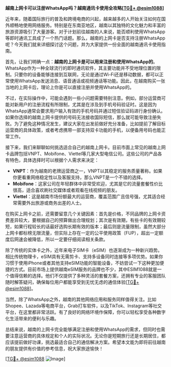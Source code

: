 **越南上网卡可以注册WhatsApp吗？越南通讯卡使用全攻略[[TG💪+ @esim1088](https://t.me/s/esim1088)]**

近年来，随着国际旅行的普及和跨境电商的兴起，越来越多的人开始关注如何在国外顺畅地使用网络服务。特别是在东南亚地区，越南以其独特的文化魅力和丰富的旅游资源吸引了大量游客。对于计划前往越南的人来说，能否顺利使用WhatsApp等即时通讯工具成了一个热门话题。那么，越南的上网卡是否支持注册WhatsApp呢？今天我们就来详细探讨这个问题，并为大家提供一份全面的越南通讯卡使用指南。

首先，让我们明确一点：**越南的上网卡是可以用来注册和使用WhatsApp的**。WhatsApp作为一种全球流行的即时通讯软件，其主要功能并不受地理位置的限制。只要你的设备能够连接到互联网，无论是通过Wi-Fi还是移动数据，都可以正常使用WhatsApp发送消息、语音通话或视频通话等功能。因此，在越南购买一张当地的上网卡后，理论上你是可以直接注册并使用WhatsApp的。

不过，在实际操作中，可能会遇到一些小问题需要特别注意。例如，部分运营商可能对新用户的注册流程有所限制，尤其是在涉及到手机号码验证时。这是因为WhatsApp通常会要求用户输入有效的手机号码并通过短信验证码进行身份确认。如果你选择的越南上网卡提供的号码无法接收国际短信，那么就可能导致注册失败。为了避免这种情况发生，建议大家在出发前做好充分准备，比如提前了解目标运营商的具体政策，或者考虑携带一部支持双卡功能的手机，以便备用号码也能正常工作。

接下来，我们来聊聊如何挑选适合自己的越南上网卡。目前市面上常见的越南上网卡品牌包括VNPT、Mobifone、Viettel等几家大型电信公司。这些公司的产品各有特色，具体选择时可以根据个人需求来决定：

- **VNPT**：作为越南的老牌运营商之一，VNPT以其稳定的服务质量著称。如果你更看重网络稳定性以及客服支持，那么VNPT是一个不错的选择。
- **Mobifone**：这家公司在年轻群体中非常受欢迎，尤其是它的流量套餐性价比很高，适合喜欢刷社交媒体或者观看在线视频的朋友。
- **Viettel**：这是越南市场份额最大的运营商，覆盖范围广且信号强，尤其适合经常需要外出旅游或商务出差的人士。

在购买上网卡之前，还需要留意几个关键因素：首先是价格，不同品牌的上网卡资费差异较大，要根据自己的预算做出合理规划；其次是有效期，有些卡的有效期较短，如果行程较长的话最好选购长期有效的版本；最后则是流量限制，虽然大部分上网卡都标榜无限流量，但实际上存在一定的公平使用政策（FUP），超出一定额度后网速会被降低，所以一定要仔细阅读相关条款。

除了传统的实体卡之外，近年来电子SIM卡（eSIM）也逐渐成为一种新兴趋势。相比传统物理卡，eSIM具有无需剪卡、支持多设备同时连接等多项优势。如果你习惯于使用iPhone或者其他支持eSIM功能的智能设备，不妨尝试一下这种更加便捷的方式。目前市场上提供越南eSIM服务的品牌也不少，其中ESIM1088就是一个值得信赖的选择。他们不仅提供了多种灵活的套餐方案，还拥有专业的客服团队随时解答疑问，确保每位用户都能享受到无忧无虑的通信体验[[TG💪+ @esim1088](https://t.me/s/esim1088)]。

当然，除了WhatsApp之外，越南的其他网络应用和服务同样值得关注。比如Shopee、Lazada等电商平台，Grab打车软件，以及TikTok、Instagram等社交平台，在这里都非常活跃。有了良好的网络环境作保障，你可以轻松享受各种数字化生活带来的便利与乐趣。

总结来说，越南的上网卡完全能够满足注册和使用WhatsApp的需求，但同时也需要注意运营商的具体规定和个人的实际状况。无论你是短期旅行还是长期居住，都应该提前做好功课，挑选最适合自己的通信解决方案。希望本文能为即将前往越南的朋友提供有价值的参考信息，祝大家旅途愉快！

[[TG💪+ @esim1088](https://t.me/s/esim1088) ![Image](https://i.postimg.cc/4NQfJmqS/Snipaste-2025-05-13-00-14-12.png)]